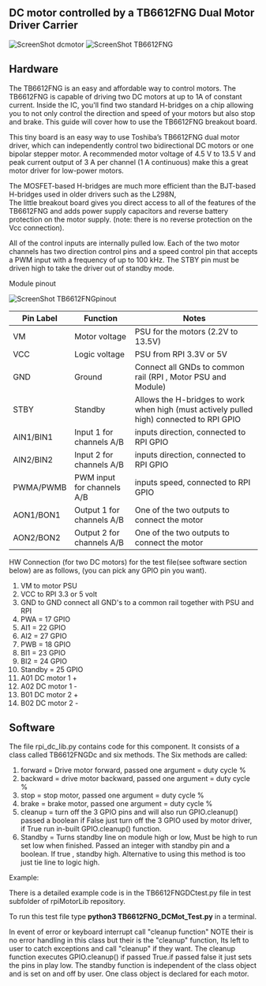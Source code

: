 DC motor controlled by a TB6612FNG Dual Motor Driver Carrier
-------------------------------------------------

![ScreenShot dcmotor](https://github.com/gavinlyonsrepo/RpiMotorLib/blob/master/extra/images/RF310T11400.jpg)
![ScreenShot TB6612FNG](https://github.com/gavinlyonsrepo/RpiMotorLib/blob/master/extra/images/TB6612FNG.jpg)


Hardware
--------------------------------------------

The TB6612FNG is an easy and affordable way to control motors. 
The TB6612FNG is capable of driving two DC motors at up to 1A of constant current. 
Inside the IC, you'll find two standard H-bridges on a chip allowing you 
to not only control the direction and speed of your motors but also stop and brake.
This guide will cover how to use the TB6612FNG breakout board. 

This tiny board is an easy way to use Toshiba’s TB6612FNG dual motor driver, 
which can independently control two bidirectional DC motors or one bipolar stepper motor.
A recommended motor voltage of 4.5 V to 13.5 V and peak current output of 3 A per channel 
(1 A continuous) make this a great motor driver for low-power motors.

The MOSFET-based H-bridges are much more efficient than the BJT-based H-bridges 
used in older drivers such as the L298N,  
The little breakout board gives you direct access to all of the features of the 
TB6612FNG and adds power supply capacitors and reverse battery protection on the 
motor supply. (note: there is no reverse protection on the Vcc connection).

All of the control inputs are internally pulled low. 
Each of the two motor channels has two direction control pins and a speed control pin 
that accepts a PWM input with a frequency of up to 100 kHz. 
The STBY pin must be driven high to take the driver out of standby mode.


Module pinout

![ScreenShot TB6612FNGpinout](https://github.com/gavinlyonsrepo/RpiMotorLib/blob/master/extra/images/TB6612FNGpinout.jpg)


| Pin Label | Function | Notes|
| ------ | ------ | ------ |
| VM | Motor voltage | PSU for the motors (2.2V to 13.5V) |
| VCC | Logic voltage |PSU from RPI 3.3V or 5V |
| GND |Ground | Connect all GNDs to common rail (RPI , Motor PSU and Module) |
| STBY | Standby | Allows the H-bridges to work when high (must actively pulled high) connected to RPI GPIO |
| AIN1/BIN1 | Input 1 for channels A/B | inputs direction, connected to RPI GPIO |
| AIN2/BIN2 |  Input 2 for channels A/B| inputs direction, connected to RPI GPIO |
| PWMA/PWMB | PWM input for channels A/B |inputs speed, connected to RPI GPIO |
| AON1/BON1 | Output 1 for channels A/B| One of the two outputs to connect the motor |
| AON2/BON2 | Output 2 for channels A/B| One of the two outputs to connect the motor  |

HW Connection (for two DC motors) for the test file(see software section below) are as follows,
(you can pick any GPIO pin you want).

1. VM to motor PSU 
2. VCC to RPI 3.3 or 5 volt
3. GND to GND connect all GND's to a common rail together with PSU and RPI
4. PWA = 17 GPIO
5. AI1 = 22 GPIO
6. AI2 = 27 GPIO
7. PWB = 18 GPIO
8. BI1 = 23 GPIO
9. BI2 = 24 GPIO
10. Standby = 25 GPIO
11. A01 DC motor 1 +
12. A02 DC motor 1 -
13. B01 DC motor 2 +
14. B02 DC motor 2 -


Software
-------------------------------------------

The file rpi_dc_lib.py contains code for this component.
It consists of a class called TB6612FNGDc and six methods.
The Six methods are called: 
1. forward = Drive motor forward,  passed one argument = duty cycle %
2. backward = drive motor backward,  passed one argument = duty cycle %
3. stop = stop motor, passed one argument = duty cycle %
4. brake = brake motor,  passed one argument = duty cycle %
5. cleanup = turn off the 3 GPIO pins and will also run GPIO.cleanup() 
passed a boolean if False just turn off the 3 GPIO used by motor driver,
if True run in-built GPIO.cleanup() function.
6. Standby = Turns standby line on module high or low, Must be high to run
set low when finished. Passed an integer with standby pin and a boolean.
If true , standby high. Alternative to using this method is too just tie line to logic high.

Example: 

There is a detailed example code is in the TB6612FNGDCtest.py file in test subfolder of 
rpiMotorLib repository. 

To run this test file type **python3 TB6612FNG_DCMot_Test.py** in a terminal.

In event of error or keyboard interrupt call "cleanup function"
NOTE their is no error handling in this class but their is the "cleanup" 
function, Its left to user to catch exceptions and call "cleanup" if they 
want. The cleanup function executes GPIO.cleanup() if passed True.if passed false it just
sets the pins in play low. The standby function is independent of the class object
and is set on and off by user. One class object is declared for each motor.
